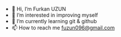- 👋 Hi, I’m Furkan UZUN
- 👀 I’m interested in improving myself
- 🌱 I’m currently learning git & github
- 📫 How to reach me fuzun096@gmail.com 

<!---
furkanuzunz/furkanuzunz is a ✨ special ✨ repository because its `README.md` (this file) appears on your GitHub profile.
You can click the Preview link to take a look at your changes.
--->

